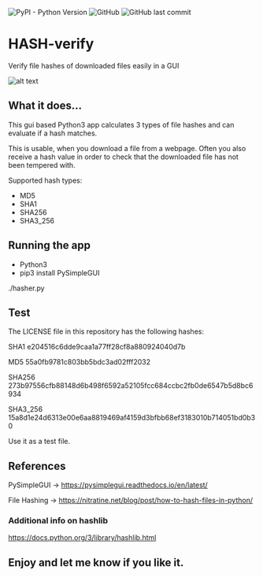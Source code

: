 ![PyPI - Python Version](https://img.shields.io/pypi/pyversions/3?style=for-the-badge) ![GitHub](https://img.shields.io/github/license/CRPrinzler/HASH-verify?style=for-the-badge) ![GitHub last commit](https://img.shields.io/github/last-commit/CRPrinzler/HASH-verify?style=for-the-badge)

# HASH-verify
Verify file hashes of downloaded files easily in a GUI

![alt text](https://user-images.githubusercontent.com/11914696/139497721-df9494e8-cc57-43f4-b600-6e8062b04542.png)

## What it does...
This gui based Python3 app calculates 3 types of file hashes and can evaluate if a hash matches.

This is usable, when you download a file from a webpage. Often you also receive a hash value in order to check that the downloaded file has not been tempered with.

Supported hash types:

* MD5
* SHA1
* SHA256
* SHA3_256

## Running the app
* Python3
* pip3 install PySimpleGUI

./hasher.py

## Test
The LICENSE file in this repository has the following hashes:

SHA1        e204516c6dde9caa1a77ff28cf8a880924040d7b

MD5         55a0fb9781c803bb5bdc3ad02fff2032

SHA256      273b97556cfb88148d6b498f6592a52105fcc684ccbc2fb0de6547b5d8bc6934

SHA3_256    15a8d1e24d6313e00e6aa8819469af4159d3bfbb68ef3183010b714051bd0b30

Use it as a test file.

## References

PySimpleGUI -> https://pysimplegui.readthedocs.io/en/latest/

File Hashing -> https://nitratine.net/blog/post/how-to-hash-files-in-python/

### Additional info on hashlib

https://docs.python.org/3/library/hashlib.html

## Enjoy and let me know if you like it.

